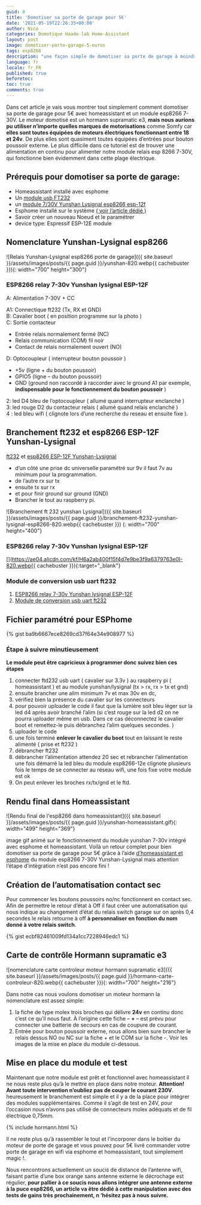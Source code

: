 ```yaml
---
guid: 8
title: 'Domotiser sa porte de garage pour 5€'
date: '2021-05-19T22:26:35+00:00'
author: Nico
categories: Domotique Haade-lab Home-Assistant
layout: post
image: domotiser-porte-garage-5-euros
tags: esp8266
description: "une façon simple de domotiser sa porte de garage à moindre coût grâce à un module esp8266"
language: fr
locale: fr_FR
published: true
beforetoc:
toc: true
comments: true
---
```

Dans cet article je vais vous montrer tout simplement comment domotiser sa porte de garage pour 5€ avec homeassistant et un module esp8266 7-30V. Le moteur domotisé est un hormann supramatic e3, **mais nous aurions pu utiliser n’importe quelles marques de motorisations** comme Somfy car **<span class="has-inline-color has-luminous-vivid-orange-color">elles sont toutes équipées de moteurs électriques fonctionnant entre 18 et 24v</span>**. De plus elles sont quasiment toutes équipées d’entrées pour bouton poussoir externe. Le plus difficile dans ce tutoriel est de trouver une alimentation en continu pour alimenter notre module relais esp 8266 7-30V, qui fonctionne bien évidemment dans cette plage électrique.

## Prérequis pour domotiser sa porte de garage:

- Homeassistant installé avec esphome
- Un [module usb FT232](https://www.haade.fr/produit/module-de-conversion-usb-uart-ft232/)
- un [module 7/30V Yunshan Lysignal esp8266 esp-12f](https://www.haade.fr/produit/relais-7-30v-yunshan-lysignal/)
- Esphome installé sur le système [( voir l’article dédié )](https://www.haade.fr/blog/tutoriel-domotique-electronique/domotique-smarthome-jeedom-homeassistant/protocoles/esphome-et-homeassistant/)
- Savoir créer un nouveau Noeud et le paramétrer
- device type: Espressif ESP-12E module

## Nomenclature Yunshan-Lysignal esp8266

![Relais Yunshan-Lysignal esp8266 porte de garage]({{ site.baseurl }}/assets/images/posts/{{ page.guid }}/yunshan-820.webp{{ cachebuster }}){: width="700" height="300"}

### ESP8266 relay 7-30v Yunshan lysignal ESP-12F

A: Alimentation 7-30V + CC

A1: Connectique ft232 (Tx, RX et GND)  
B: Cavalier boot ( en position programme sur la photo )  
C: Sortie contacteur

- Entrée relais normalement fermé (NC)
- Relais communication (COM) fil noir
- Contact de relais normalement ouvert (NO)

D: Optocoupleur ( interrupteur bouton poussoir )

- +5v (ligne + du bouton poussoir)
- GPIO5 (ligne – du bouton poussoir)
- GND (ground non raccordé à raccorder avec le ground A1 par exemple, **indispensable pour le fonctionnement du bouton poussoir** )

2: led D4 bleu de l’optocoupleur ( allumé quand interrupteur enclanché )  
3: led rouge D2 du contacteur relais ( allumé quand relais enclanché )  
4 : led bleu wifi ( clignote lors d’une recherche du reseau et ensuite fixe ).

## Branchement ft232 et esp8266 ESP-12F Yunshan-Lysignal

[ft232](https://www.haade.fr/produit/module-de-conversion-usb-uart-ft232/)
et
[esp8266 ESP-12F Yunshan-Lysignal](https://www.haade.fr/produit/relais-7-30v-yunshan-lysignal/)

- d’un côté une prise dc universelle paramétré sur 9v il faut 7v au minimum pour la programmation.
- de l’autre rx sur tx
- ensuite tx sur rx
- et pour finir ground sur ground (GND)
- Brancher le tout au raspberry pi.

![Branchement ft 232 yunshan Lysignal]({{ site.baseurl }}/assets/images/posts/{{ page.guid }}/branchement-ft232-yunshan-lysignal-esp8266-820.webp{{ cachebuster }})
{: width="700" height="400"}

### ESP8266 relay 7-30v Yunshan lysignal ESP-12F

[](https://ae04.alicdn.com/kf/H6a2ab400f15f4d7e9be3f9a6379763e0I-820.webp{{ cachebuster }}){:target="_blank"}

### Module de conversion usb uart ft232

1. [ESP8266 relay 7-30v Yunshan lysignal ESP-12F](https://www.haade.fr/go/8933-32738602028)
2. [Module de conversion usb uart ft232](https://www.haade.fr/go/8957-4000718960237)

## Fichier paramétré pour ESPhome

{% gist ba9b6667ece8269cd37f64e34e908977 %}

### Étape à suivre minutieusement

**Le module peut être capricieux à programmer donc suivez bien ces étapes**

1. connecter ftd232 usb uart ( cavalier sur 3.3v ) au raspberry pi ( homeassistant ) et au module yunshan/lysignal (tx &gt; rx, rx &gt; tx et gnd)
2. ensuite brancher une alim minimum 7v et max 30v en dc,
3. vérifiez bien la présence du cavalier sur les connecteurs
4. pour pouvoir uploader le code il faut que la lumière soit bleu léger sur la led d4 après avoir branché l’alim (si c’est rouge sur la led d2 on ne pourra uploader même en usb. Dans ce cas déconnectez le cavalier boot et remettez-le puis débranchez l’alim quelques secondes. )
5. uploader le code
6. une fois terminé **enlever le cavalier du boot** tout en laissant le reste alimenté ( prise et ft232 )
7. débrancher ft232
8. débrancher l’alimentation attendez 20 sec et rebrancher l’alimentation une fois démarré la led bleu du module esp8266-12e clignote plusieurs fois le temps de se connecter au réseau wifi, une fois fixe votre module est ok
9. On peut enlever les broches rx/tx/gnd et le ftd.

## Rendu final dans Homeassistant

![Rendu final de l'esp8266 dans homeassistant]({{ site.baseurl }}/assets/images/posts/{{ page.guid }}/yunshan-homeassistant.gif){: width="499" height="369"}

image gif animé sur le fonctionnement du module yunshan 7-30v intégré avec esphome et homeassistant. Voilà un retour complet pour bien domotiser sa porte de garage pour 5€ grâce à l’aide [d’homeassistant et esphome](https://www.haade.fr/blog/tutoriel-domotique-electronique/domotique-smarthome-jeedom-homeassistant/protocoles/esphome-et-homeassistant/) du module esp8266 7-30V Yunshan-Lysignal mais attention l’étape d’intégration n’est pas encore fini !

## Création de l’automatisation contact sec

Pour commencer les boutons poussoirs no/nc fonctionnent en contact sec. Afin de permettre le retour d’état à Off il faut créer une automatisation qui nous indique au changement d’état du relais switch garage sur on après 0,4 secondes le relais retourne à off **à personnaliser en fonction du nom donné à votre relais switch**.

{% gist ecbf82461009fd134a1cc7228946edc1 %}

## Carte de contrôle Hormann supramatic e3

![nomenclature carte controleur moteur hormann supramatic e3]({{ site.baseurl }}/assets/images/posts/{{ page.guid }}/hormann-carte-controleur-820.webp{{ cachebuster }}){: width="700" height="216"}

Dans notre cas nous voulons domotiser un moteur hormann la nomenclature est assez simple:

1. la fiche de type molex trois broches qui délivre **24v** en continu donc c’est ce qu’il nous faut. À l’origine cette fiche – **+** – est prévu pour connecter une batterie de secours en cas de coupure de courant.
2. Entrée pour bouton poussoir externe, nous allons bien sure brancher le relais dessus NO ou NC sur la fiche + et le COM sur la fiche -. Voir les images de la mise en place du module ci-dessous.

## Mise en place du module et test

Maintenant que notre module est prêt et fonctionnel avec homeassistant il ne nous reste plus qu’à le mettre en place dans notre moteur. **Attention! Avant toute intervention n’oubliez pas de couper le courant 230V**. heureusement le branchement est simple et il y a de la place pour intégrer des modules supplémentaires. Comme il s’agit de test en 24V, pour l’occasion nous n’avons pas utilisé de connecteurs molex adéquats et de fil électrique 0,75mm.

{% include hormann.html %}

Il ne reste plus qu’à rassembler le tout et l’incorporer dans le boitier du moteur de porte de garage et vous pouvez pour 5€ livré commander votre porte de garage en wifi via esphome et homeassistant, tout simplement magic !.

Nous rencontrons actuellement un soucis de distance de l’antenne wifi, faisant partie d’une box orange sans antenne externe le décrochage est régulier, **pour pallier à ce soucis nous allons intégrer une antenne externe à la puce esp8266, un article va être dédié à cette manipulation avec des tests de gains très prochainement, n ‘hésitez pas à nous suivre.**
